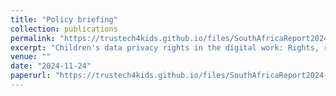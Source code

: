 ```yaml
---
title: "Policy briefing"
collection: publications
permalink: "https://trustech4kids.github.io/files/SouthAfricaReport2024-3.pdf"
excerpt: "Children's data privacy rights in the digital work: Rights, realities and the need for reform in South Africa (Dec 2024)"
venue: ""
date: "2024-11-24"
paperurl: "https://trustech4kids.github.io/files/SouthAfricaReport2024-3.pdf"
---
```

